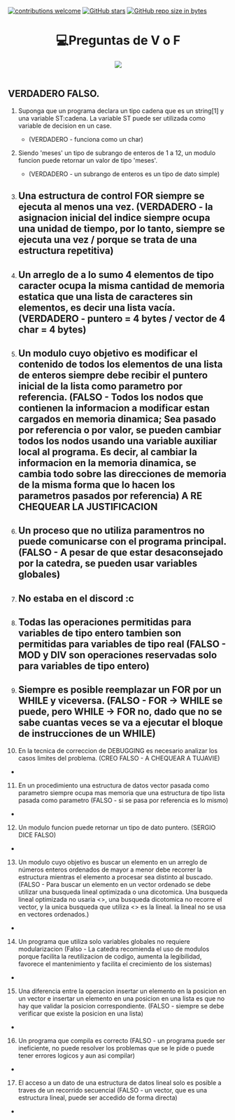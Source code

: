 [![contributions welcome](https://img.shields.io/badge/contributions-welcome-brightgreen.svg?style=flat)](https://github.com/FabianMartinez1234567/CADP)
[![GitHub stars](https://img.shields.io/github/stars/FabianMartinez1234567/CADP)](https://github.com/FabianMartinez1234567/CADP/stargazers/)
[![GitHub repo size in bytes](https://img.shields.io/github/repo-size/FabianMartinez1234567/CADP)](https://github.com/FabianMartinez1234567/CADP)
<h1 align="center"> 💻Preguntas de V o F </h1>
<div align="center">
<img src="https://media.giphy.com/media/l4JA1COQqiZB6/giphy.gif"/>
 </div>
<br>

## VERDADERO FALSO.

1. Suponga que un programa declara un tipo cadena que es un string[1] y una variable ST:cadena. La variable ST puede ser utilizada como variable de decision en un case.
   - (VERDADERO - funciona como un char)

2. Siendo 'meses' un tipo de subrango de enteros de 1 a 12, un modulo funcion puede retornar un valor de tipo 'meses'. 
   - (VERDADERO - un subrango de enteros es un tipo de dato simple)

3. Una estructura de control FOR siempre se ejecuta al menos una vez. (VERDADERO - la asignacion inicial del indice siempre ocupa una unidad de tiempo, por lo tanto, siempre se ejecuta una vez / porque se trata de una estructura repetitiva)
   - 

4. Un arreglo de a lo sumo 4 elementos de tipo caracter ocupa la misma cantidad de memoria estatica que una lista de caracteres sin elementos, es decir una lista vacía. (VERDADERO - puntero = 4 bytes / vector de 4 char = 4 bytes)
   - 

5. Un modulo cuyo objetivo es modificar el contenido de todos los elementos de una lista de enteros siempre debe recibir el puntero inicial de la lista como parametro por referencia. (FALSO - Todos los nodos que contienen la informacion a modificar estan cargados en memoria dinamica; Sea pasado por referencia o por valor, se pueden cambiar todos los nodos usando una variable auxiliar local al programa. Es decir, al cambiar la informacion en la memoria dinamica, se cambia todo sobre las direcciones de memoria de la misma forma que lo hacen los parametros pasados por referencia) A RE CHEQUEAR LA JUSTIFICACION
   - 

6. Un proceso que no utiliza paramentros no puede comunicarse con el programa principal. (FALSO - A pesar de que estar desaconsejado por la catedra, se pueden usar variables globales)
   - 

7. No estaba en el discord :c
   - 

8. Todas las operaciones permitidas para variables de tipo entero tambien son permitidas para variables de tipo real (FALSO - MOD y DIV son operaciones reservadas solo para variables de tipo entero)
   - 

9. Siempre es posible reemplazar un FOR por un WHILE y viceversa. (FALSO  - FOR -> WHILE se puede, pero WHILE -> FOR no, dado que no se sabe cuantas veces se va a ejecutar el bloque de instrucciones de un WHILE)
   - 

10. En la tecnica de correccion de DEBUGGING es necesario analizar los casos limites del problema. (CREO FALSO - A CHEQUEAR A TUJAVIE)
   - 

11. En un procedimiento una estructura de datos vector pasada como parametro siempre ocupa mas memoria que una estructura de tipo lista pasada como parametro (FALSO - si se pasa por referencia es lo mismo)
   - 

12. Un modulo funcion puede retornar un tipo de dato puntero. (SERGIO DICE FALSO)
   - 

13. Un modulo cuyo objetivo es buscar un elemento en un arreglo de números enteros ordenados de mayor a menor debe recorrer la estructura mientras el elemento a procesar sea distinto al buscado. (FALSO - Para buscar un elemento en un vector ordenado se debe utilizar una busqueda lineal optimizada o una dicotomica. Una busqueda lineal optimizada no usaria <>, una busqueda dicotomica no recorre el vector, y la unica busqueda que utiliza <> es la lineal. la lineal no se usa en vectores ordenados.)
   - 

14. Un programa que utiliza solo variables globales no requiere modularizacion (Falso - La catedra recomienda el uso de modulos porque facilita la reutilizacion de codigo, aumenta la legibilidad, favorece el mantenimiento y facilita el crecimiento de los sistemas)
   - 

15. Una diferencia entre la operacion insertar un elemento en la posicion en un vector e insertar un elemento en una posicion en una lista es que no hay que validar la posicion correspondiente. (FALSO - siempre se debe verificar que existe la posicion en una lista)
   - 

16. Un programa que compila es correcto (FALSO - un programa puede ser ineficiente, no puede resolver los problemas que se le pide o puede tener errores logicos y aun asi compilar)
   - 

17. El acceso a un dato de una estructura de datos lineal solo es posible a traves de un recorrido secuencial (FALSO - un vector, que es una estructura lineal, puede ser accedido de forma directa)
   - 
